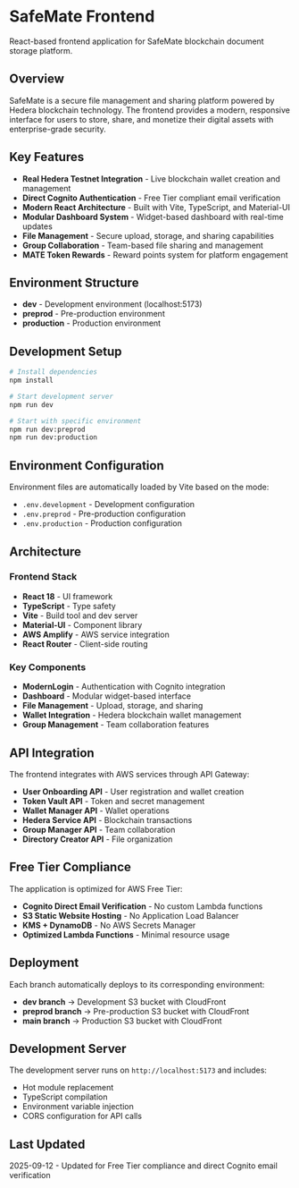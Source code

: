 # SafeMate Frontend

React-based frontend application for SafeMate blockchain document storage platform.

## Overview

SafeMate is a secure file management and sharing platform powered by Hedera blockchain technology. The frontend provides a modern, responsive interface for users to store, share, and monetize their digital assets with enterprise-grade security.

## Key Features

- **Real Hedera Testnet Integration** - Live blockchain wallet creation and management
- **Direct Cognito Authentication** - Free Tier compliant email verification
- **Modern React Architecture** - Built with Vite, TypeScript, and Material-UI
- **Modular Dashboard System** - Widget-based dashboard with real-time updates
- **File Management** - Secure upload, storage, and sharing capabilities
- **Group Collaboration** - Team-based file sharing and management
- **MATE Token Rewards** - Reward points system for platform engagement

## Environment Structure

- **dev** - Development environment (localhost:5173)
- **preprod** - Pre-production environment
- **production** - Production environment

## Development Setup

```bash
# Install dependencies
npm install

# Start development server
npm run dev

# Start with specific environment
npm run dev:preprod
npm run dev:production
```

## Environment Configuration

Environment files are automatically loaded by Vite based on the mode:
- `.env.development` - Development configuration
- `.env.preprod` - Pre-production configuration  
- `.env.production` - Production configuration

## Architecture

### Frontend Stack
- **React 18** - UI framework
- **TypeScript** - Type safety
- **Vite** - Build tool and dev server
- **Material-UI** - Component library
- **AWS Amplify** - AWS service integration
- **React Router** - Client-side routing

### Key Components
- **ModernLogin** - Authentication with Cognito integration
- **Dashboard** - Modular widget-based interface
- **File Management** - Upload, storage, and sharing
- **Wallet Integration** - Hedera blockchain wallet management
- **Group Management** - Team collaboration features

## API Integration

The frontend integrates with AWS services through API Gateway:
- **User Onboarding API** - User registration and wallet creation
- **Token Vault API** - Token and secret management
- **Wallet Manager API** - Wallet operations
- **Hedera Service API** - Blockchain transactions
- **Group Manager API** - Team collaboration
- **Directory Creator API** - File organization

## Free Tier Compliance

The application is optimized for AWS Free Tier:
- **Cognito Direct Email Verification** - No custom Lambda functions
- **S3 Static Website Hosting** - No Application Load Balancer
- **KMS + DynamoDB** - No AWS Secrets Manager
- **Optimized Lambda Functions** - Minimal resource usage

## Deployment

Each branch automatically deploys to its corresponding environment:
- **dev branch** → Development S3 bucket with CloudFront
- **preprod branch** → Pre-production S3 bucket with CloudFront
- **main branch** → Production S3 bucket with CloudFront

## Development Server

The development server runs on `http://localhost:5173` and includes:
- Hot module replacement
- TypeScript compilation
- Environment variable injection
- CORS configuration for API calls

## Last Updated

2025-09-12 - Updated for Free Tier compliance and direct Cognito email verification